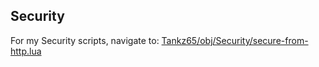 ## Security
For my Security scripts, navigate to: [Tankz65/obj/Security/secure-from-http.lua](https://github.com/Tankz65/obj/blob/main/Security/secure-from-http.lua)
